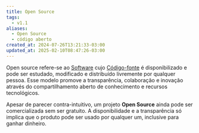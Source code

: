 ```yaml
---
title: Open Source
tags:
  - v1.1
aliases:
  - Open Source
  - código aberto
created_at: 2024-07-26T13:21:33-03:00
updated_at: 2025-02-10T08:47:26-03:00
---
```


Open source refere-se ao [Software](Software.md) cujo [Código-fonte](Codigo_fonte.md) é disponibilizado e pode ser estudado, modificado e distribuído livremente por qualquer pessoa. Esse modelo promove a transparência, colaboração e inovação através do compartilhamento aberto de conhecimento e recursos tecnológicos.

Apesar de parecer contra-intuitivo, um projeto **Open Source** ainda pode ser comercializada sem ser gratuito. A disponibilidade e a transparência só implica que o produto pode ser usado por qualquer um, inclusive para ganhar dinheiro.